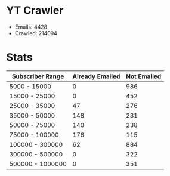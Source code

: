 # YT Crawler
- Emails: 4428
- Crawled: 214094

# Stats
| Subscriber Range  | Already Emailed | Not Emailed |
|-------|-------|-------|
| 5000 - 15000 | 0 | 986 |
| 15000 - 25000 | 0 | 452 |
| 25000 - 35000 | 47 | 276 |
| 35000 - 50000 | 148 | 231 |
| 50000 - 75000 | 140 | 238 |
| 75000 - 100000 | 176 | 115 |
| 100000 - 300000 | 62 | 884 |
| 300000 - 500000 | 0 | 322 |
| 500000 - 1000000 | 0 | 351 |
